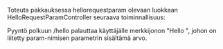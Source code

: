 Toteuta pakkauksessa hellorequestparam olevaan luokkaan 
HelloRequestParamController seuraava toiminnallisuus:

Pyyntö polkuun /hello palauttaa käyttäjälle merkkijonon "Hello ", johon on 
liitetty param-nimisen parametrin sisältämä arvo.
